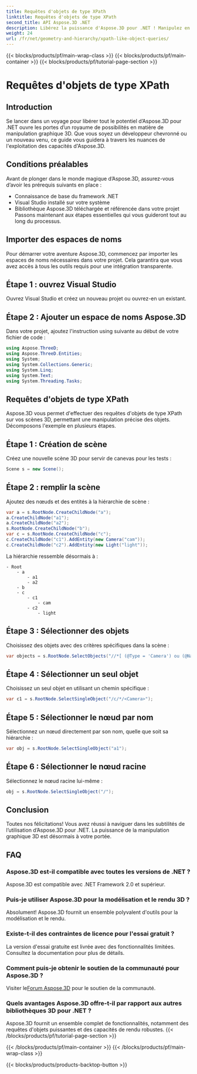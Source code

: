 ```yaml
---
title: Requêtes d'objets de type XPath
linktitle: Requêtes d'objets de type XPath
second_title: API Aspose.3D .NET
description: Libérez la puissance d'Aspose.3D pour .NET ! Manipulez en toute transparence des graphiques 3D avec des requêtes de type XPath. Téléchargez-le maintenant pour une expérience qui change la donne.
weight: 24
url: /fr/net/geometry-and-hierarchy/xpath-like-object-queries/
---
```


{{< blocks/products/pf/main-wrap-class >}}
{{< blocks/products/pf/main-container >}}
{{< blocks/products/pf/tutorial-page-section >}}

# Requêtes d'objets de type XPath

## Introduction
Se lancer dans un voyage pour libérer tout le potentiel d’Aspose.3D pour .NET ouvre les portes d’un royaume de possibilités en matière de manipulation graphique 3D. Que vous soyez un développeur chevronné ou un nouveau venu, ce guide vous guidera à travers les nuances de l'exploitation des capacités d'Aspose.3D.
## Conditions préalables
Avant de plonger dans le monde magique d’Aspose.3D, assurez-vous d’avoir les prérequis suivants en place :
- Connaissance de base du framework .NET
- Visual Studio installé sur votre système
- Bibliothèque Aspose.3D téléchargée et référencée dans votre projet
Passons maintenant aux étapes essentielles qui vous guideront tout au long du processus.
## Importer des espaces de noms
Pour démarrer votre aventure Aspose.3D, commencez par importer les espaces de noms nécessaires dans votre projet. Cela garantira que vous avez accès à tous les outils requis pour une intégration transparente.
## Étape 1 : ouvrez Visual Studio
Ouvrez Visual Studio et créez un nouveau projet ou ouvrez-en un existant.
## Étape 2 : Ajouter un espace de noms Aspose.3D
Dans votre projet, ajoutez l'instruction using suivante au début de votre fichier de code :
```csharp
using Aspose.ThreeD;
using Aspose.ThreeD.Entities;
using System;
using System.Collections.Generic;
using System.Linq;
using System.Text;
using System.Threading.Tasks;
```
## Requêtes d'objets de type XPath
Aspose.3D vous permet d'effectuer des requêtes d'objets de type XPath sur vos scènes 3D, permettant une manipulation précise des objets. Décomposons l'exemple en plusieurs étapes.
## Étape 1 : Création de scène
Créez une nouvelle scène 3D pour servir de canevas pour les tests :
```csharp
Scene s = new Scene();
```
## Étape 2 : remplir la scène
Ajoutez des nœuds et des entités à la hiérarchie de scène :
```csharp
var a = s.RootNode.CreateChildNode("a");
a.CreateChildNode("a1");
a.CreateChildNode("a2");
s.RootNode.CreateChildNode("b");
var c = s.RootNode.CreateChildNode("c");
c.CreateChildNode("c1").AddEntity(new Camera("cam"));
c.CreateChildNode("c2").AddEntity(new Light("light"));
```
La hiérarchie ressemble désormais à :
```
- Root
    - a
        - a1
        - a2
    - b
    - c
        - c1
            - cam
        - c2
            - light
```
## Étape 3 : Sélectionner des objets
Choisissez des objets avec des critères spécifiques dans la scène :
```csharp
var objects = s.RootNode.SelectObjects("//*[ (@Type = 'Camera') ou (@Name = 'light')]");
```
## Étape 4 : Sélectionner un seul objet
Choisissez un seul objet en utilisant un chemin spécifique :
```csharp
var c1 = s.RootNode.SelectSingleObject("/c/*/<Camera>");
```
## Étape 5 : Sélectionner le nœud par nom
Sélectionnez un nœud directement par son nom, quelle que soit sa hiérarchie :
```csharp
var obj = s.RootNode.SelectSingleObject("a1");
```
## Étape 6 : Sélectionner le nœud racine
Sélectionnez le nœud racine lui-même :
```csharp
obj = s.RootNode.SelectSingleObject("/");
```
## Conclusion
Toutes nos félicitations! Vous avez réussi à naviguer dans les subtilités de l’utilisation d’Aspose.3D pour .NET. La puissance de la manipulation graphique 3D est désormais à votre portée.
## FAQ
### Aspose.3D est-il compatible avec toutes les versions de .NET ?
Aspose.3D est compatible avec .NET Framework 2.0 et supérieur.
### Puis-je utiliser Aspose.3D pour la modélisation et le rendu 3D ?
Absolument! Aspose.3D fournit un ensemble polyvalent d'outils pour la modélisation et le rendu.
### Existe-t-il des contraintes de licence pour l'essai gratuit ?
La version d'essai gratuite est livrée avec des fonctionnalités limitées. Consultez la documentation pour plus de détails.
### Comment puis-je obtenir le soutien de la communauté pour Aspose.3D ?
 Visiter le[Forum Aspose.3D](https://forum.aspose.com/c/3d/18) pour le soutien de la communauté.
### Quels avantages Aspose.3D offre-t-il par rapport aux autres bibliothèques 3D pour .NET ?
Aspose.3D fournit un ensemble complet de fonctionnalités, notamment des requêtes d'objets puissantes et des capacités de rendu robustes.
{{< /blocks/products/pf/tutorial-page-section >}}

{{< /blocks/products/pf/main-container >}}
{{< /blocks/products/pf/main-wrap-class >}}

{{< blocks/products/products-backtop-button >}}

